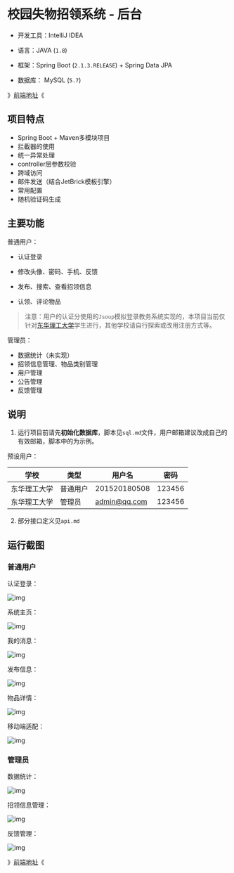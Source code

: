 # 校园失物招领系统 - 后台

* 开发工具：IntelliJ IDEA

* 语言：JAVA (`1.8`)

* 框架：Spring Boot (`2.1.3.RELEASE`) + Spring Data JPA

* 数据库： MySQL (`5.7`)

》[前端地址](https://github.com/BlueDriver/lost-found-UI)《

## 项目特点

* Spring Boot + Maven多模块项目
* 拦截器的使用
* 统一异常处理
* controller层参数校验
* 跨域访问
* 邮件发送（结合JetBrick模板引擎）
* 常用配置
* 随机验证码生成

## 主要功能

普通用户：

* 认证登录

* 修改头像、密码、手机、反馈

* 发布、搜索、查看招领信息

* 认领、评论物品

> 注意：用户的认证分使用的`Jsoup`模拟登录教务系统实现的，本项目当前仅针对[东华理工大学](http://www.ecit.edu.cn/)学生进行，其他学校请自行探索或改用注册方式等。

管理员：

* 数据统计（未实现）
* 招领信息管理、物品类别管理
* 用户管理
* 公告管理
* 反馈管理

## 说明

1. 运行项目前请先**初始化数据库**，脚本见`sql.md`文件，用户邮箱建议改成自己的有效邮箱，脚本中的为示例。

预设用户：

| 学校         | 类型     | 用户名       | 密码   |
| ------------ | -------- | ------------ | ------ |
| 东华理工大学 | 普通用户 | 201520180508 | 123456 |
| 东华理工大学 | 管理员   | admin@qq.com | 123456 |

2. 部分接口定义见`api.md`


## 运行截图

### 普通用户
认证登录：

![img](README.assets/wps843A.tmp.jpg)

系统主页：

![img](README.assets/wpsD7C6.tmp.jpg)

我的消息：

![img](README.assets/wpsA285.tmp.jpg)

发布信息：

![img](README.assets/wps38EB.tmp.jpg)

物品详情：

![img](README.assets/wps8141.tmp.jpg)

移动端适配：

![img](README.assets/wpsAF64.tmp.jpg)

### 管理员
数据统计：

![img](README.assets/wpsEBA9.tmp.jpg)

招领信息管理：

![img](README.assets/wps4148.tmp.jpg)

反馈管理：

![img](README.assets/wps84BF.tmp.jpg)

》[前端地址](https://github.com/BlueDriver/lost-found-UI)《